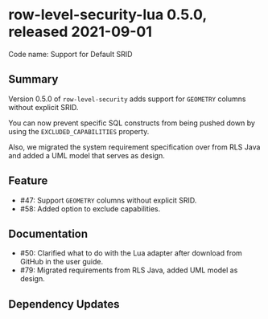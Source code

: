 # row-level-security-lua 0.5.0, released 2021-09-01

Code name: Support for Default SRID

## Summary

Version 0.5.0 of `row-level-security` adds support for `GEOMETRY` columns without explicit SRID.

You can now prevent specific SQL constructs from being pushed down by using the `EXCLUDED_CAPABILITIES` property.

Also, we migrated the system requirement specification over from RLS Java and added a UML model that serves as design.

## Feature

* #47: Support `GEOMETRY` columns without explicit SRID.
* #58: Added option to exclude capabilities.

## Documentation

* #50: Clarified what to do with the Lua adapter after download from GitHub in the user guide.
* #79: Migrated requirements from RLS Java, added UML model as design.

## Dependency Updates
